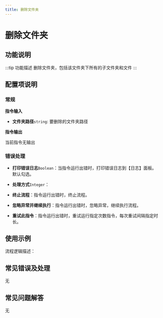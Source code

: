 ```yaml
---
title: 删除文件夹
---
```


# 删除文件夹

## 功能说明

:::tip 功能描述
删除文件夹，包括该文件夹下所有的子文件夹和文件
:::

## 配置项说明

### 常规

**指令输入**

- **文件夹路径**`string`: 要删除的文件夹路径


**指令输出**

当前指令无输出

### 错误处理

- **打印错误日志**`Boolean`：当指令运行出错时，打印错误日志到【日志】面板。默认勾选。

- **处理方式**`Integer`：

 - **终止流程**：指令运行出错时，终止流程。

 - **忽略异常并继续执行**：指令运行出错时，忽略异常，继续执行流程。

 - **重试此指令**：指令运行出错时，重试运行指定次数指令，每次重试间隔指定时长。

## 使用示例

流程逻辑描述：

## 常见错误及处理

无

## 常见问题解答

无

